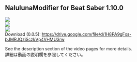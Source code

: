 ## NalulunaModifier for Beat Saber 1.10.0

[![](https://img.youtube.com/vi/hWmCNc5rLEI/0.jpg)](https://www.youtube.com/watch?v=hWmCNc5rLEI)  
[![](http://img.youtube.com/vi/JCZbdFYst5E/0.jpg)](http://www.youtube.com/watch?v=JCZbdFYst5E)  
[![](http://img.youtube.com/vi/7DqtCf-v2lA/0.jpg)](http://www.youtube.com/watch?v=7DqtCf-v2lA)  
Download (0.0.5): https://drive.google.com/file/d/1H8PA9gFxs-bJMRJQziSczkVp4VHMU3rw

See the description section of the video pages for more details.  
詳細は動画の説明欄を参照してください。
